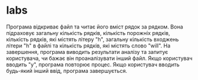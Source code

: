 # labs
Програма відкриває файл та читає його вміст рядок за рядком. Вона підраховує загальну кількість рядків, кількість порожніх рядків, кількість рядків, які містять літеру "h", загальну кількість входжень літери "h" в файлі та кількість рядків, які містять слово "will".
На завершення, програма виводить результати аналізу та запитує користувача, чи бажає він проаналізувати інший файл. Якщо користувач вводить "y", програма повторює процес. Якщо користувач вводить будь-який інший ввід, програма завершується.
